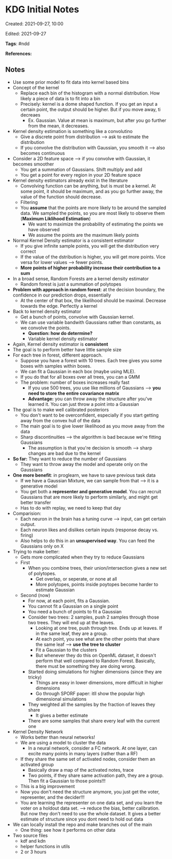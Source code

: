# KDG Initial Notes
Created: 2021-09-27, 10:00

Edited: 2021-09-27

**Tags**: #ndd

**References:** 

## Notes
- Use some prior model to fit data into kernel based bins
- Concept of the kernel
	- Replace each bin of the histogram with a normal distribution. How likely a piece of data is to fit into a bin
	- Precisely: kernel is a dome shaped function. If you get an input a certain point, the output should be higher. But if you move away, ti decreaes
		- Ex. Gaussian. Value at mean is maximum, but after you go further from the mean, it decreases. 
- Kernel density estimation is something like a convolutino
	- Give a discrete point from distribution --> ask to estimate the distribution
	- If you convolve the distribution with Gaussian, you smooth it --> also becomes continuous
- Consider a 2D feature space --> if you convolve with Gaussian, it becomes smoother
	- You get a summation of Gaussians. Shift multiply and add
	- You get a point for every region in your 2D feature space
- Kernel density estimators already exist in the literature
	- Convolving function can be anything, but is must be a kernel. At some point, it should be maximum, and as you go further away, the value of the function should decrease.
	- Filtering
	- You **assume** that the points are more likely to be around the sampled data. We sampled the points, so you are most likely to observe them (**Maximum Liklihood Estimation**)
		- We want to maximize the probability of estimating the points we have observed
		- We assume the points are the maximum likely points
- Normal Kernel Density estimator is a consistent estimator
	- If you give infinite sample points, you will get the distribution very correct
	- If the value of the dstribution is higher, you will get more points. Vice versa for lower values --> fewer points. 
	- **More points of higher probability increase their contribution to a sum**
- In a broad sense, Random Forests are a kernel density estimator
	- Random forest is just a summation of polytopes
- **Problem with approach in random forest**: at the decision boundary, the confidence in our prediction drops, essentially
	- At the center of that box, the likelihood should be maximal. Decrease towards the edge. Perfectly a kernel
- Back to kernel density estimator
	- Get a bunch of points, convolve with Gaussian kernel. 
	- We can use variable bandwith Gaussians rather than constants, as we convolve the points. 
		- **Question: how do determine?**
		- Variable kernel density estimator
- Again, Kernel density estimator is **consistent**
- The goal is to perform better have little sample size
- For each tree in forest, different approach.
	- Suppose you have a forest with 10 trees. Each tree gives you some boxes with samples within boxes. 
	- We can fit a Gaussian in each box (maybe using MLE). 
	- If you do that for all boxes over all trees, you can a GMM
	- The problem: number of boxes increases really fast
		- If you use 500 trees, you use like millions of Gaussians --> **you need to store the entire covariance matrix**
		- **Advantage:** you can throw away the structure after you've learned it. You can just throw a point into a Gaussian
- The goal is to make well calibrated posteriors
	- You don't want to be overconfident, especially if you start getting away from the convex hull of the data
	- The main goal is to give lower likelihood as you move away from the data
	- Sharp discontinuities --> the algorithm is bad because we're fitting Gaussians
		- The assumption is that you're decision is smooth --> sharp changes are bad due to the kernel
- **So far:** They want to reduce the number of Gaussians
	- They want to throw away the model and operate only on the Gaussians
- **One more benefit**: in proglearn, we have to save previous task data
	- If we have a Gaussian Mixture, we can sample from that --> it is a generative model 
	- You get both a **representer and generative model**. You can recruit Gaussians that are more likely to perform similarly, and might get better transfer
	- Has to do with replay, we need to keep that day
- Comparision:
	- Each neuron in the brain has a tuning curve --> input, can get certain output. 
	- Each neuron likes and dislikes certain inputs (response decay vs. firing)
	- Also helps to do this in an **unsupervised way**. You can feed the Gaussians only on X
- Trying to make better:
	- Gets more complicated when they try to reduce Gaussians
	- First
		- When you combine trees, their union/intersection gives a new set of polytopes. 
			- Get overlap, or seperate, or none at all
			- More polytopes, points inside poytopes become harder to estimate Gaussian
	- Second (now)
		- For now, at each point, fits a Gaussian.
		- You cannot fit a Gaussian on a single point
		- You need a bunch of points to fit a Gaussian
		- Consider two trees: 2 samples, push 2 samples through those two trees. They will end up at the leaves. 
			- Looking at one tree, push through tree. Ends up at leaves. If in the same leaf, they are a group. 
			- At each point, you see what are the other points that share the same leaf --> **use the tree to cluster**
			- Fit a Gaussian to the clusters
			- But whenever they do this on OpenML dataset, it doesn't perform that well compared to Random Forest. Basically, there must be something they are doing wrong.
		- Started doing simulations for higher dimensions (since they are tricky)
			- Things are easy in lower dimensions, more difficult in higher dimensions
			- Go through SPORF paper: itll show the popular high dimensional simulations
		- They weighted all the samples by the fraction of leaves they share
			- It gives a better estimate
		- There are some samples that share every leaf with the current one
- Kernel Density Network
	- Works better than neural networks!
	- We are using a model to cluster the data
		- In a neural network, consider a FC network. At one layer, can excite many points in many layers (rather than a RF)
	- If they share the same set of activated nodes, consider them an activated group
		- Basically draw a map of the activated notes, trace
		- Two points, if they share same activation path, they are a group. Then fit a Gaussian to those points!!!
	- This is a big improvement
	- Now you don't need the structure anymore, you just get the voter, representer, and the decider!!!
	- You are learning the representer on one data set, and you learn the voter on a holdout data set. --> reduce the bias, better calibration. But now they don't need to use the whole dataset. It gives a better estimate of structure since you dont need to hold out data
- We can locally install the repo and make branches out of the main
	- One thing: see how it performs on other data
- Two source files
	- kdf and kdn
	- helper functions in utils
	- 2 or 3 hours